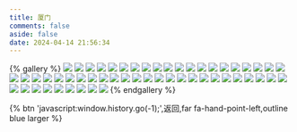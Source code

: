 ```yaml
---
title: 厦门
comments: false
aside: false
date: 2024-04-14 21:56:34
---
```


{% gallery %}
![](https://fastly.jsdelivr.net/gh/windshadow233/BlogStorage@files/webp/3d9e8cf1a8a2718575f3de8477738c41.webp)
![](https://fastly.jsdelivr.net/gh/windshadow233/BlogStorage@files/webp/e6a91757352e51b0238c2da7436e73de.webp)
![](https://fastly.jsdelivr.net/gh/windshadow233/BlogStorage@files/webp/f0b36474bf6673d19ca3ab3c598fec9c.webp)
![](https://fastly.jsdelivr.net/gh/windshadow233/BlogStorage@files/webp/ea27cd3e44119ade8b6bf61a2de8f26f.webp)
![](https://fastly.jsdelivr.net/gh/windshadow233/BlogStorage@files/webp/4cbd9d32a0a9ea32bb2a9861796e33ec.webp)
![](https://fastly.jsdelivr.net/gh/windshadow233/BlogStorage@files/webp/64aae37c2dc6e2b805a917c53032e63b.webp)
![](https://fastly.jsdelivr.net/gh/windshadow233/BlogStorage@files/webp/f9644dec429d8c5f1b54d3d1b6597b2e.webp)
![](https://fastly.jsdelivr.net/gh/windshadow233/BlogStorage@files/webp/f087cf9190c7d73f221865019cae2b12.webp)
![](https://fastly.jsdelivr.net/gh/windshadow233/BlogStorage@files/webp/305861aca62bdcac8ff12425d9933e4f.webp)
![](https://fastly.jsdelivr.net/gh/windshadow233/BlogStorage@files/jpeg/86635f5c15ad8ce21bc0948c98cb7fb8.jpeg)
![](https://fastly.jsdelivr.net/gh/windshadow233/BlogStorage@files/webp/435f81536ebcf26aad3a120f3ad78c61.webp)
![](https://fastly.jsdelivr.net/gh/windshadow233/BlogStorage@files/webp/7e607d7c2d4d73500afcc4366b091e24.webp)
![](https://fastly.jsdelivr.net/gh/windshadow233/BlogStorage@files/jpeg/5fd0e995b6defd3fe9fa42fe545fbc92.jpeg)
![](https://fastly.jsdelivr.net/gh/windshadow233/BlogStorage@files/webp/61bff98a076456b3d9e6d48aa217ffb6.webp)
![](https://fastly.jsdelivr.net/gh/windshadow233/BlogStorage@files/webp/7cf528e26ca0d32a57745405213c3ca9.webp)
![](https://fastly.jsdelivr.net/gh/windshadow233/BlogStorage@files/webp/9b1a32f99456ff0d8d33e77098876a68.webp)
![](https://fastly.jsdelivr.net/gh/windshadow233/BlogStorage@files/webp/c24c8909b5c01864de80fbf198bf5ca3.webp)
![](https://fastly.jsdelivr.net/gh/windshadow233/BlogStorage@files/webp/1f4267d22af696a142ac2f981cd24b7e.webp)
![](https://fastly.jsdelivr.net/gh/windshadow233/BlogStorage@files/webp/5e56f4f08e8f193f57943ecb3fb091a0.webp)
![](https://fastly.jsdelivr.net/gh/windshadow233/BlogStorage@files/webp/bb43cc392861f9e3cc6451281e2d5d93.webp)
![](https://fastly.jsdelivr.net/gh/windshadow233/BlogStorage@files/jpeg/c6d419f29758c620ac94f656b3a4d51a.jpeg)
![](https://fastly.jsdelivr.net/gh/windshadow233/BlogStorage@files/webp/62c5468d6a854a9bd899eafc9d352a3d.webp)
![](https://fastly.jsdelivr.net/gh/windshadow233/BlogStorage@files/webp/a9180e013d590751e23cbae71ae561b6.webp)
![](https://fastly.jsdelivr.net/gh/windshadow233/BlogStorage@files/webp/709845d3fc146c178b2b389b4828db76.webp)
![](https://fastly.jsdelivr.net/gh/windshadow233/BlogStorage@files/webp/f53c34e216f72f62f6d0d0cf3e7ebb62.webp)
![](https://fastly.jsdelivr.net/gh/windshadow233/BlogStorage@files/webp/b6827d418e1198c3345197b653314b7e.webp)
![](https://fastly.jsdelivr.net/gh/windshadow233/BlogStorage@files/webp/6278ff3fdf98393f53677fa491a0fd46.webp)
![](https://fastly.jsdelivr.net/gh/windshadow233/BlogStorage@files/webp/0c835879bbe3fb3f4f80380ae20dd42a.webp)
![](https://fastly.jsdelivr.net/gh/windshadow233/BlogStorage@files/webp/b8a6943dd6818317fd39748e7639e1ce.webp)
![](https://fastly.jsdelivr.net/gh/windshadow233/BlogStorage@files/webp/4dbde1be6c40a0338e2ac37648b9ae9c.webp)
![](https://fastly.jsdelivr.net/gh/windshadow233/BlogStorage@files/webp/cb85f8b73f681be504f72cc78c066dff.webp)
![](https://fastly.jsdelivr.net/gh/windshadow233/BlogStorage@files/webp/b47e5c317db0b3623127bb3307539ddb.webp)
![](https://fastly.jsdelivr.net/gh/windshadow233/BlogStorage@files/webp/36118ad35304beb0c92c985ac9bd7fe0.webp)
![](https://fastly.jsdelivr.net/gh/windshadow233/BlogStorage@files/webp/2e662d740d1fb422e0c21d66f1a2c47f.webp)
![](https://fastly.jsdelivr.net/gh/windshadow233/BlogStorage@files/jpeg/211f1b5017cfde6b5684960bd4eef50b.jpeg)
![](https://fastly.jsdelivr.net/gh/windshadow233/BlogStorage@files/webp/f19df7ac6024e03c290656e4c21e4df0.webp)
![](https://fastly.jsdelivr.net/gh/windshadow233/BlogStorage@files/webp/16801d618a5954c66c9d8045016b529f.webp)
![](https://fastly.jsdelivr.net/gh/windshadow233/BlogStorage@files/webp/cb2d34887239794771f0da7d0ef42fb1.webp)
![](https://fastly.jsdelivr.net/gh/windshadow233/BlogStorage@files/webp/18b993553af8d95b5db0e30acfca4bf9.webp)
![](https://fastly.jsdelivr.net/gh/windshadow233/BlogStorage@files/webp/5ae0eda6b2410440269a45d4e0e01f11.webp)
![](https://fastly.jsdelivr.net/gh/windshadow233/BlogStorage@files/jpeg/4fab251928bf995a32dd80a01cc3821c.jpeg)
![](https://fastly.jsdelivr.net/gh/windshadow233/BlogStorage@files/webp/25cb46b9fff6f832993e829529ecafe7.webp)
![](https://fastly.jsdelivr.net/gh/windshadow233/BlogStorage@files/webp/a0849af168bd55b608bdb85f71b0acee.webp)
![](https://fastly.jsdelivr.net/gh/windshadow233/BlogStorage@files/webp/78e6212cdc9b8b680983151402cbeacb.webp)
![](https://fastly.jsdelivr.net/gh/windshadow233/BlogStorage@files/webp/02e0932eff5260b0353ed6fdccdefb12.webp)
![](https://fastly.jsdelivr.net/gh/windshadow233/BlogStorage@files/webp/4b5eb30ee5c5da43251a67514edb4b15.webp)
![](https://fastly.jsdelivr.net/gh/windshadow233/BlogStorage@files/webp/5835ce81a9e7aed25ab5125bf1b98b40.webp)
![](https://fastly.jsdelivr.net/gh/windshadow233/BlogStorage@files/webp/e76dd3618be18d3803f8f56e15669fee.webp)
![](https://fastly.jsdelivr.net/gh/windshadow233/BlogStorage@files/webp/cfb3068f98ac456e477fdfa2a3fa3b6c.webp)
![](https://fastly.jsdelivr.net/gh/windshadow233/BlogStorage@files/webp/9a85c45b1303c54202183130d5bb7faa.webp)
![](https://fastly.jsdelivr.net/gh/windshadow233/BlogStorage@files/webp/6a8680579b6b86d16576a6afea6f742c.webp)
![](https://fastly.jsdelivr.net/gh/windshadow233/BlogStorage@files/webp/4887b5c66c9cdc57fb1367f24d31c988.webp)
![](https://fastly.jsdelivr.net/gh/windshadow233/BlogStorage@files/webp/60eedeae5ef46bed73f5e9d83be1a3a0.webp)
![](https://fastly.jsdelivr.net/gh/windshadow233/BlogStorage@files/webp/f67a2aa2d532466a8bd09615eb1a7b80.webp)
{% endgallery %}

{% btn 'javascript:window.history.go(-1);',返回,far fa-hand-point-left,outline blue larger %}
